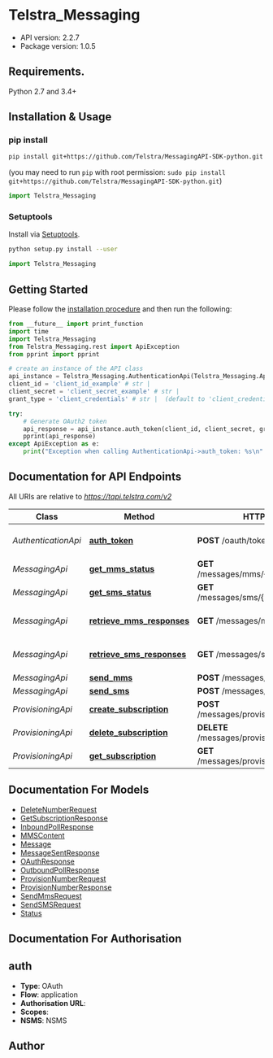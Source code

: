 # Telstra_Messaging


- API version: 2.2.7
- Package version: 1.0.5

## Requirements.

Python 2.7 and 3.4+

## Installation & Usage
### pip install


```sh
pip install git+https://github.com/Telstra/MessagingAPI-SDK-python.git
```
(you may need to run `pip` with root permission: `sudo pip install git+https://github.com/Telstra/MessagingAPI-SDK-python.git`)

```python
import Telstra_Messaging 
```

### Setuptools

Install via [Setuptools](http://pypi.python.org/pypi/setuptools).

```sh
python setup.py install --user
```

```python
import Telstra_Messaging
```

## Getting Started

Please follow the [installation procedure](#installation--usage) and then run the following:

```python
from __future__ import print_function
import time
import Telstra_Messaging
from Telstra_Messaging.rest import ApiException
from pprint import pprint

# create an instance of the API class
api_instance = Telstra_Messaging.AuthenticationApi(Telstra_Messaging.ApiClient(configuration))
client_id = 'client_id_example' # str | 
client_secret = 'client_secret_example' # str | 
grant_type = 'client_credentials' # str |  (default to 'client_credentials')

try:
    # Generate OAuth2 token
    api_response = api_instance.auth_token(client_id, client_secret, grant_type)
    pprint(api_response)
except ApiException as e:
    print("Exception when calling AuthenticationApi->auth_token: %s\n" % e)

```

## Documentation for API Endpoints

All URIs are relative to *https://tapi.telstra.com/v2*

Class | Method | HTTP request | Description
------------ | ------------- | ------------- | -------------
*AuthenticationApi* | [**auth_token**](docs/AuthenticationApi.md#auth_token) | **POST** /oauth/token | Generate OAuth2 token
*MessagingApi* | [**get_mms_status**](docs/MessagingApi.md#get_mms_status) | **GET** /messages/mms/{messageid}/status | Get MMS Status
*MessagingApi* | [**get_sms_status**](docs/MessagingApi.md#get_sms_status) | **GET** /messages/sms/{messageId}/status | Get SMS Status
*MessagingApi* | [**retrieve_mms_responses**](docs/MessagingApi.md#retrieve_mms_responses) | **GET** /messages/mms | Retrieve MMS Responses
*MessagingApi* | [**retrieve_sms_responses**](docs/MessagingApi.md#retrieve_sms_responses) | **GET** /messages/sms | Retrieve SMS Responses
*MessagingApi* | [**send_mms**](docs/MessagingApi.md#send_mms) | **POST** /messages/mms | Send MMS
*MessagingApi* | [**send_sms**](docs/MessagingApi.md#send_sms) | **POST** /messages/sms | Send SMS
*ProvisioningApi* | [**create_subscription**](docs/ProvisioningApi.md#create_subscription) | **POST** /messages/provisioning/subscriptions | Create Subscription
*ProvisioningApi* | [**delete_subscription**](docs/ProvisioningApi.md#delete_subscription) | **DELETE** /messages/provisioning/subscriptions | Delete Subscription
*ProvisioningApi* | [**get_subscription**](docs/ProvisioningApi.md#get_subscription) | **GET** /messages/provisioning/subscriptions | Get Subscription


## Documentation For Models

 - [DeleteNumberRequest](docs/DeleteNumberRequest.md)
 - [GetSubscriptionResponse](docs/GetSubscriptionResponse.md)
 - [InboundPollResponse](docs/InboundPollResponse.md)
 - [MMSContent](docs/MMSContent.md)
 - [Message](docs/Message.md)
 - [MessageSentResponse](docs/MessageSentResponse.md)
 - [OAuthResponse](docs/OAuthResponse.md)
 - [OutboundPollResponse](docs/OutboundPollResponse.md)
 - [ProvisionNumberRequest](docs/ProvisionNumberRequest.md)
 - [ProvisionNumberResponse](docs/ProvisionNumberResponse.md)
 - [SendMmsRequest](docs/SendMmsRequest.md)
 - [SendSMSRequest](docs/SendSMSRequest.md)
 - [Status](docs/Status.md)


## Documentation For Authorisation


## auth

- **Type**: OAuth
- **Flow**: application
- **Authorisation URL**: 
- **Scopes**: 
 - **NSMS**: NSMS


## Author



